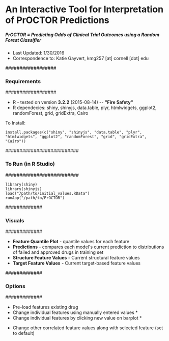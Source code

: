 # An Interactive Tool for Interpretation of PrOCTOR Predictions
##### PrOCTOR = Predicting Odds of Clinical Trial Outcomes using a Random Forest Classifier

- Last Updated: 1/30/2016
- Correspondence to:  Katie Gayvert, kmg257 [at] cornell [dot] edu

##################
### Requirements #
##################
- R - tested on version  **3.2.2** (2015-08-14) -- **"Fire Safety"**
- R dependecies: shiny, shinyjs, data.table, plyr, htmlwidgets, ggplot2, randomForest, grid, gridExtra, Cairo

To Install:
```
install.packages(c("shiny", "shinyjs", "data.table", "plyr", "htmlwidgets", "ggplot2", "randomForest", "grid", "gridExtra", "Cairo"))
```
##########################
### To Run (in R Studio) #
##########################
```
library(shiny)
library(shinyjs)
load("/path/to/initial_values.RData")
runApp("/path/to/PrOCTOR")
```

#############
### Visuals #
#############
- **Feature Quantile Plot** - quantile values for each feature
- **Predictions** - compares each model's current prediction to distributions of failed and approved drugs in training set
- **Structure Feature Values** - Current structural feature values 
- **Target Feature Values** - Current target-based feature values

#############
### Options #
#############
- Pre-load features existing drug
- Change individual features using manually entered values *
- Change individual features by clicking new value on barplot *
* Change other correlated feature values along with selected feature (set to default)

